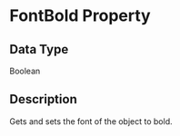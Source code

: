 # FontBold Property #
## Data Type ##
Boolean
## Description ##
Gets and sets the font of the object to bold.